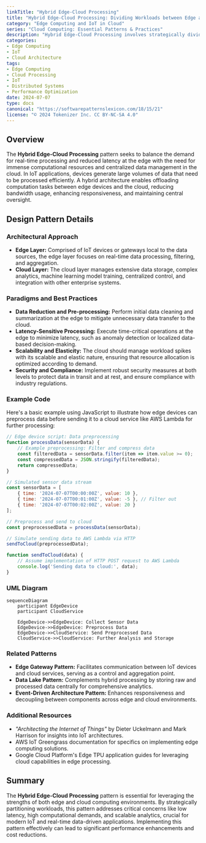 ```yaml
---
linkTitle: "Hybrid Edge-Cloud Processing"
title: "Hybrid Edge-Cloud Processing: Dividing Workloads between Edge and Cloud Environments"
category: "Edge Computing and IoT in Cloud"
series: "Cloud Computing: Essential Patterns & Practices"
description: "Hybrid Edge-Cloud Processing involves strategically dividing computing workloads between edge devices and centralized cloud environments to optimize performance, latency, and resource utilization in IoT and edge computing scenarios."
categories:
- Edge Computing
- IoT
- Cloud Architecture
tags:
- Edge Computing
- Cloud Processing
- IoT
- Distributed Systems
- Performance Optimization
date: 2024-07-07
type: docs
canonical: "https://softwarepatternslexicon.com/18/15/21"
license: "© 2024 Tokenizer Inc. CC BY-NC-SA 4.0"
---
```


## Overview

The **Hybrid Edge-Cloud Processing** pattern seeks to balance the demand for real-time processing and reduced latency at the edge with the need for immense computational resources and centralized data management in the cloud. In IoT applications, devices generate large volumes of data that need to be processed efficiently. A hybrid architecture enables offloading computation tasks between edge devices and the cloud, reducing bandwidth usage, enhancing responsiveness, and maintaining central oversight.

## Design Pattern Details

### Architectural Approach

- **Edge Layer:** Comprised of IoT devices or gateways local to the data sources, the edge layer focuses on real-time data processing, filtering, and aggregation.
- **Cloud Layer:** The cloud layer manages extensive data storage, complex analytics, machine learning model training, centralized control, and integration with other enterprise systems.

### Paradigms and Best Practices

- **Data Reduction and Pre-processing:** Perform initial data cleaning and summarization at the edge to mitigate unnecessary data transfer to the cloud.
- **Latency-Sensitive Processing:** Execute time-critical operations at the edge to minimize latency, such as anomaly detection or localized data-based decision-making.
- **Scalability and Elasticity:** The cloud should manage workload spikes with its scalable and elastic nature, ensuring that resource allocation is optimized according to demand.
- **Security and Compliance:** Implement robust security measures at both levels to protect data in transit and at rest, and ensure compliance with industry regulations.

### Example Code

Here's a basic example using JavaScript to illustrate how edge devices can preprocess data before sending it to a cloud service like AWS Lambda for further processing:

```javascript
// Edge device script: Data preprocessing
function processData(sensorData) {
    // Example preprocessing: Filter and compress data
    const filteredData = sensorData.filter(item => item.value >= 0);
    const compressedData = JSON.stringify(filteredData);
    return compressedData;
}

// Simulated sensor data stream
const sensorData = [
    { time: '2024-07-07T00:00:00Z', value: 10 },
    { time: '2024-07-07T00:01:00Z', value: -5 }, // Filter out
    { time: '2024-07-07T00:02:00Z', value: 20 }
];

// Preprocess and send to cloud
const preprocessedData = processData(sensorData);

// Simulate sending data to AWS Lambda via HTTP
sendToCloud(preprocessedData);

function sendToCloud(data) {
    // Assume implementation of HTTP POST request to AWS Lambda
    console.log('Sending data to cloud:', data);
}
```

### UML Diagram

```mermaid
sequenceDiagram
    participant EdgeDevice
    participant CloudService

    EdgeDevice->>EdgeDevice: Collect Sensor Data
    EdgeDevice->>EdgeDevice: Preprocess Data
    EdgeDevice->>CloudService: Send Preprocessed Data
    CloudService->>CloudService: Further Analysis and Storage
```

### Related Patterns

- **Edge Gateway Pattern:** Facilitates communication between IoT devices and cloud services, serving as a control and aggregation point.
- **Data Lake Pattern:** Complements hybrid processing by storing raw and processed data centrally for comprehensive analytics.
- **Event-Driven Architecture Pattern:** Enhances responsiveness and decoupling between components across edge and cloud environments.

### Additional Resources

- *"Architecting the Internet of Things"* by Dieter Uckelmann and Mark Harrison for insights into IoT architectures.
- AWS IoT Greengrass documentation for specifics on implementing edge computing solutions.
- Google Cloud Platform's Edge TPU application guides for leveraging cloud capabilities in edge processing.

## Summary

The **Hybrid Edge-Cloud Processing** pattern is essential for leveraging the strengths of both edge and cloud computing environments. By strategically partitioning workloads, this pattern addresses critical concerns like low latency, high computational demands, and scalable analytics, crucial for modern IoT and real-time data-driven applications. Implementing this pattern effectively can lead to significant performance enhancements and cost reductions.
